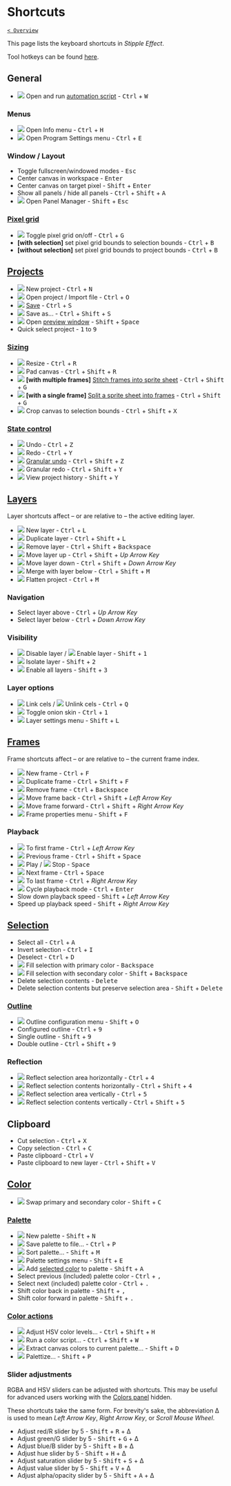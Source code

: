 # Shortcuts

[`< Overview`](./README.md)

This page lists the keyboard shortcuts in *Stipple Effect*.

Tool hotkeys can be found [here](./tools.md).

## General

* ![](https://raw.githubusercontent.com/jbunke/stipple-effect/master/res/icons/automation_script.png) Open and run [automation script](./automation-scripts.md) - <kbd>Ctrl</kbd> + <kbd>W</kbd>

### Menus

* ![](https://raw.githubusercontent.com/jbunke/stipple-effect/master/res/icons/info.png) Open Info menu - <kbd>Ctrl</kbd> + <kbd>H</kbd>
* ![](https://raw.githubusercontent.com/jbunke/stipple-effect/master/res/icons/settings.png) Open Program Settings menu - <kbd>Ctrl</kbd> + <kbd>E</kbd>

### Window / Layout

* Toggle fullscreen/windowed modes - <kbd>Esc</kbd>
* Center canvas in workspace - <kbd>Enter</kbd>
* Center canvas on target pixel - <kbd>Shift</kbd> + <kbd>Enter</kbd>
* Show all panels / hide all panels - <kbd>Ctrl</kbd> + <kbd>Shift</kbd> + <kbd>A</kbd>
* ![](https://raw.githubusercontent.com/jbunke/stipple-effect/master/res/icons/panel_manager.png) Open Panel Manager - <kbd>Shift</kbd> + <kbd>Esc</kbd>

### [Pixel grid](./pixel-grid.md)

* ![](https://raw.githubusercontent.com/jbunke/stipple-effect/master/res/icons/pixel_grid_on.png) Toggle pixel grid on/off - <kbd>Ctrl</kbd> + <kbd>G</kbd>
* **[with selection]** set pixel grid bounds to selection bounds - <kbd>Ctrl</kbd> + <kbd>B</kbd>
* **[without selection]** set pixel grid bounds to project bounds - <kbd>Ctrl</kbd> + <kbd>B</kbd>

## [Projects](./project.md)

* ![](https://raw.githubusercontent.com/jbunke/stipple-effect/master/res/icons/new_project.png) New project - <kbd>Ctrl</kbd> + <kbd>N</kbd>
* ![](https://raw.githubusercontent.com/jbunke/stipple-effect/master/res/icons/open_file.png) Open project / Import file - <kbd>Ctrl</kbd> + <kbd>O</kbd>
* ![](https://raw.githubusercontent.com/jbunke/stipple-effect/master/res/icons/save.png) [Save](./save.md) - <kbd>Ctrl</kbd> + <kbd>S</kbd>
* ![](https://raw.githubusercontent.com/jbunke/stipple-effect/master/res/icons/save_as.png) Save as... - <kbd>Ctrl</kbd> + <kbd>Shift</kbd> + <kbd>S</kbd>
* ![](https://raw.githubusercontent.com/jbunke/stipple-effect/master/res/icons/preview.png) Open [preview window](./preview-window.md) - <kbd>Shift</kbd> + <kbd>Space</kbd>
* Quick select project - <kbd>1</kbd> to <kbd>9</kbd>

### [Sizing](./sizing.md)

* ![](https://raw.githubusercontent.com/jbunke/stipple-effect/master/res/icons/resize.png) Resize - <kbd>Ctrl</kbd> + <kbd>R</kbd>
* ![](https://raw.githubusercontent.com/jbunke/stipple-effect/master/res/icons/pad.png) Pad canvas - <kbd>Ctrl</kbd> + <kbd>Shift</kbd> + <kbd>R</kbd>
* ![](https://raw.githubusercontent.com/jbunke/stipple-effect/master/res/icons/stitch_split_frames.png) **[with multiple frames]** [Stitch frames into sprite sheet](./sizing.md#stitch-an-animation-into-a-sprite-sheet) - <kbd>Ctrl</kbd> + <kbd>Shift</kbd> + <kbd>G</kbd>
* ![](https://raw.githubusercontent.com/jbunke/stipple-effect/master/res/icons/stitch_split_frames.png) **[with a single frame]** [Split a sprite sheet into frames](./sizing.md#split-a-sprite-sheet-into-frames) - <kbd>Ctrl</kbd> + <kbd>Shift</kbd> + <kbd>G</kbd>
* ![](https://raw.githubusercontent.com/jbunke/stipple-effect/master/res/icons/crop_to_selection.png) Crop canvas to selection bounds - <kbd>Ctrl</kbd> + <kbd>Shift</kbd> + <kbd>X</kbd>

### [State control](./state-control.md)

* ![](https://raw.githubusercontent.com/jbunke/stipple-effect/master/res/icons/undo.png) Undo - <kbd>Ctrl</kbd> + <kbd>Z</kbd>
* ![](https://raw.githubusercontent.com/jbunke/stipple-effect/master/res/icons/redo.png) Redo - <kbd>Ctrl</kbd> + <kbd>Y</kbd>
* ![](https://raw.githubusercontent.com/jbunke/stipple-effect/master/res/icons/granular_undo.png) [Granular undo](./state-control.md#granularity) - <kbd>Ctrl</kbd> + <kbd>Shift</kbd> + <kbd>Z</kbd>
* ![](https://raw.githubusercontent.com/jbunke/stipple-effect/master/res/icons/granular_redo.png) Granular redo - <kbd>Ctrl</kbd> + <kbd>Shift</kbd> + <kbd>Y</kbd>
* ![](https://raw.githubusercontent.com/jbunke/stipple-effect/master/res/icons/history.png) View project history - <kbd>Shift</kbd> + <kbd>Y</kbd>

## [Layers](./layer.md)

Layer shortcuts affect – or are relative to – the active editing layer.

* ![](https://raw.githubusercontent.com/jbunke/stipple-effect/master/res/icons/new_layer.png) New layer - <kbd>Ctrl</kbd> + <kbd>L</kbd>
* ![](https://raw.githubusercontent.com/jbunke/stipple-effect/master/res/icons/duplicate_layer.png) Duplicate layer - <kbd>Ctrl</kbd> + <kbd>Shift</kbd> + <kbd>L</kbd>
* ![](https://raw.githubusercontent.com/jbunke/stipple-effect/master/res/icons/remove_layer.png) Remove layer - <kbd>Ctrl</kbd> + <kbd>Shift</kbd> + <kbd>Backspace</kbd>
* ![](https://raw.githubusercontent.com/jbunke/stipple-effect/master/res/icons/move_layer_up.png) Move layer up - <kbd>Ctrl</kbd> + <kbd>Shift</kbd> + *Up Arrow Key*
* ![](https://raw.githubusercontent.com/jbunke/stipple-effect/master/res/icons/move_layer_down.png) Move layer down - <kbd>Ctrl</kbd> + <kbd>Shift</kbd> + *Down Arrow Key*
* ![](https://raw.githubusercontent.com/jbunke/stipple-effect/master/res/icons/merge_with_layer_below.png) Merge with layer below - <kbd>Ctrl</kbd> + <kbd>Shift</kbd> + <kbd>M</kbd>
* ![](https://raw.githubusercontent.com/jbunke/stipple-effect/master/res/icons/flatten.png) Flatten project - <kbd>Ctrl</kbd> + <kbd>M</kbd>

### Navigation

* Select layer above - <kbd>Ctrl</kbd> + *Up Arrow Key*
* Select layer below - <kbd>Ctrl</kbd> + *Down Arrow Key*

### Visibility

* ![](https://raw.githubusercontent.com/jbunke/stipple-effect/master/res/icons/disable_layer.png) Disable layer / ![](https://raw.githubusercontent.com/jbunke/stipple-effect/master/res/icons/enable_layer.png) Enable layer - <kbd>Shift</kbd> + <kbd>1</kbd>
* ![](https://raw.githubusercontent.com/jbunke/stipple-effect/master/res/icons/isolate_layer.png) Isolate layer - <kbd>Shift</kbd> + <kbd>2</kbd>
* ![](https://raw.githubusercontent.com/jbunke/stipple-effect/master/res/icons/enable_all_layers.png) Enable all layers - <kbd>Shift</kbd> + <kbd>3</kbd>

### Layer options

* ![](https://raw.githubusercontent.com/jbunke/stipple-effect/master/res/icons/frames_linked.png) Link cels / ![](https://raw.githubusercontent.com/jbunke/stipple-effect/master/res/icons/frames_unlinked.png) Unlink cels - <kbd>Ctrl</kbd> + <kbd>Q</kbd>
* ![](https://raw.githubusercontent.com/jbunke/stipple-effect/master/res/icons/onion_skin_on.png) Toggle onion skin - <kbd>Ctrl</kbd> + <kbd>1</kbd>
* ![](https://raw.githubusercontent.com/jbunke/stipple-effect/master/res/icons/layer_settings.png) Layer settings menu - <kbd>Shift</kbd> + <kbd>L</kbd>

## [Frames](./frame.md)

Frame shortcuts affect – or are relative to – the current frame index.

* ![](https://raw.githubusercontent.com/jbunke/stipple-effect/master/res/icons/new_frame.png) New frame - <kbd>Ctrl</kbd> + <kbd>F</kbd>
* ![](https://raw.githubusercontent.com/jbunke/stipple-effect/master/res/icons/duplicate_frame.png) Duplicate frame - <kbd>Ctrl</kbd> + <kbd>Shift</kbd> + <kbd>F</kbd>
* ![](https://raw.githubusercontent.com/jbunke/stipple-effect/master/res/icons/remove_frame.png) Remove frame - <kbd>Ctrl</kbd> + <kbd>Backspace</kbd>
* ![](https://raw.githubusercontent.com/jbunke/stipple-effect/master/res/icons/move_frame_back.png) Move frame back - <kbd>Ctrl</kbd> + <kbd>Shift</kbd> + *Left Arrow Key*
* ![](https://raw.githubusercontent.com/jbunke/stipple-effect/master/res/icons/move_frame_forward.png) Move frame forward - <kbd>Ctrl</kbd> + <kbd>Shift</kbd> + *Right Arrow Key*
* ![](https://raw.githubusercontent.com/jbunke/stipple-effect/master/res/icons/frame_properties.png) Frame properties menu - <kbd>Shift</kbd> + <kbd>F</kbd>

### Playback

* ![](https://raw.githubusercontent.com/jbunke/stipple-effect/master/res/icons/to_first_frame.png) To first frame - <kbd>Ctrl</kbd> + *Left Arrow Key*
* ![](https://raw.githubusercontent.com/jbunke/stipple-effect/master/res/icons/previous.png) Previous frame - <kbd>Ctrl</kbd> + <kbd>Shift</kbd> + <kbd>Space</kbd>
* ![](https://raw.githubusercontent.com/jbunke/stipple-effect/master/res/icons/play.png) Play / ![](https://raw.githubusercontent.com/jbunke/stipple-effect/master/res/icons/stop.png) Stop - <kbd>Space</kbd>
* ![](https://raw.githubusercontent.com/jbunke/stipple-effect/master/res/icons/next.png) Next frame - <kbd>Ctrl</kbd> + <kbd>Space</kbd>
* ![](https://raw.githubusercontent.com/jbunke/stipple-effect/master/res/icons/to_last_frame.png) To last frame - <kbd>Ctrl</kbd> + *Right Arrow Key*
* ![](https://raw.githubusercontent.com/jbunke/stipple-effect/master/res/icons/loop.png) Cycle playback mode - <kbd>Ctrl</kbd> + <kbd>Enter</kbd>
* Slow down playback speed - <kbd>Shift</kbd> + *Left Arrow Key*
* Speed up playback speed - <kbd>Shift</kbd> + *Right Arrow Key*

## [Selection](./selection.md)

* Select all - <kbd>Ctrl</kbd> + <kbd>A</kbd>
* Invert selection - <kbd>Ctrl</kbd> + <kbd>I</kbd>
* Deselect - <kbd>Ctrl</kbd> + <kbd>D</kbd>
* ![](https://raw.githubusercontent.com/jbunke/stipple-effect/master/res/icons/fill_primary.png) Fill selection with primary color - <kbd>Backspace</kbd>
* ![](https://raw.githubusercontent.com/jbunke/stipple-effect/master/res/icons/fill_secondary.png) Fill selection with secondary color - <kbd>Shift</kbd> + <kbd>Backspace</kbd>
* Delete selection contents - <kbd>Delete</kbd>
* Delete selection contents but preserve selection area - <kbd>Shift</kbd> + <kbd>Delete</kbd>

### [Outline](./outline.md)

* ![](https://raw.githubusercontent.com/jbunke/stipple-effect/master/res/icons/outline.png) Outline configuration menu - <kbd>Shift</kbd> + <kbd>O</kbd>
* Configured outline - <kbd>Ctrl</kbd> + <kbd>9</kbd>
* Single outline - <kbd>Shift</kbd> + <kbd>9</kbd>
* Double outline - <kbd>Ctrl</kbd> + <kbd>Shift</kbd> + <kbd>9</kbd>

### Reflection

* ![](https://raw.githubusercontent.com/jbunke/stipple-effect/master/res/icons/horz_bounds_reflection.png) Reflect selection area horizontally - <kbd>Ctrl</kbd> + <kbd>4</kbd>
* ![](https://raw.githubusercontent.com/jbunke/stipple-effect/master/res/icons/horz_contents_reflection.png) Reflect selection contents horizontally - <kbd>Ctrl</kbd> + <kbd>Shift</kbd> + <kbd>4</kbd>
* ![](https://raw.githubusercontent.com/jbunke/stipple-effect/master/res/icons/vert_bounds_reflection.png) Reflect selection area vertically - <kbd>Ctrl</kbd> + <kbd>5</kbd>
* ![](https://raw.githubusercontent.com/jbunke/stipple-effect/master/res/icons/vert_contents_reflection.png) Reflect selection contents vertically - <kbd>Ctrl</kbd> + <kbd>Shift</kbd> + <kbd>5</kbd>

## Clipboard

* Cut selection - <kbd>Ctrl</kbd> + <kbd>X</kbd>
* Copy selection - <kbd>Ctrl</kbd> + <kbd>C</kbd>
* Paste clipboard - <kbd>Ctrl</kbd> + <kbd>V</kbd>
* Paste clipboard to new layer - <kbd>Ctrl</kbd> + <kbd>Shift</kbd> + <kbd>V</kbd>

## [Color](./color.md)

* ![](https://raw.githubusercontent.com/jbunke/stipple-effect/master/res/icons/swap_colors.png) Swap primary and secondary color - <kbd>Shift</kbd> + <kbd>C</kbd>

### [Palette](./palette.md)

* ![](https://raw.githubusercontent.com/jbunke/stipple-effect/master/res/icons/new_palette.png) New palette - <kbd>Shift</kbd> + <kbd>N</kbd>
* ![](https://raw.githubusercontent.com/jbunke/stipple-effect/master/res/icons/save_palette.png) Save palette to file... - <kbd>Ctrl</kbd> + <kbd>P</kbd>
* ![](https://raw.githubusercontent.com/jbunke/stipple-effect/master/res/icons/sort_palette.png) Sort palette... - <kbd>Shift</kbd> + <kbd>M</kbd>
* ![](https://raw.githubusercontent.com/jbunke/stipple-effect/master/res/icons/palette_settings.png) Palette settings menu - <kbd>Shift</kbd> + <kbd>E</kbd>
* ![](https://raw.githubusercontent.com/jbunke/stipple-effect/master/res/icons/add_color_to_palette.png) Add [selected color](./interface.md#system-colors) to palette - <kbd>Shift</kbd> + <kbd>A</kbd>
* Select previous (included) palette color - <kbd>Ctrl</kbd> + <kbd>,</kbd>
* Select next (included) palette color - <kbd>Ctrl</kbd> + <kbd>.</kbd>
* Shift color back in palette - <kbd>Shift</kbd> + <kbd>,</kbd>
* Shift color forward in palette - <kbd>Shift</kbd> + <kbd>.</kbd>

### [Color actions](./color-actions.md)

* ![](https://raw.githubusercontent.com/jbunke/stipple-effect/master/res/icons/hsv_shift.png) Adjust HSV color levels... - <kbd>Ctrl</kbd> + <kbd>Shift</kbd> + <kbd>H</kbd>
* ![](https://raw.githubusercontent.com/jbunke/stipple-effect/master/res/icons/color_script.png) Run a color script... - <kbd>Ctrl</kbd> + <kbd>Shift</kbd> + <kbd>W</kbd>
* ![](https://raw.githubusercontent.com/jbunke/stipple-effect/master/res/icons/contents_to_palette.png) Extract canvas colors to current palette... - <kbd>Shift</kbd> + <kbd>D</kbd>
* ![](https://raw.githubusercontent.com/jbunke/stipple-effect/master/res/icons/palettize.png) Palettize... - <kbd>Shift</kbd> + <kbd>P</kbd>

### Slider adjustments

RGBA and HSV sliders can be adjusted with shortcuts. This may be useful for advanced users working with the [Colors panel](./interface.md#colors) hidden.

These shortcuts take the same form. For brevity's sake, the abbreviation Δ is used to mean *Left Arrow Key*, *Right Arrow Key*, or *Scroll Mouse Wheel*.

* Adjust red/R slider by 5 - <kbd>Shift</kbd> + <kbd>R</kbd> + Δ
* Adjust green/G slider by 5 - <kbd>Shift</kbd> + <kbd>G</kbd> + Δ
* Adjust blue/B slider by 5 - <kbd>Shift</kbd> + <kbd>B</kbd> + Δ
* Adjust hue slider by 5 - <kbd>Shift</kbd> + <kbd>H</kbd> + Δ
* Adjust saturation slider by 5 - <kbd>Shift</kbd> + <kbd>S</kbd> + Δ
* Adjust value slider by 5 - <kbd>Shift</kbd> + <kbd>V</kbd> + Δ
* Adjust alpha/opacity slider by 5 - <kbd>Shift</kbd> + <kbd>A</kbd> + Δ
